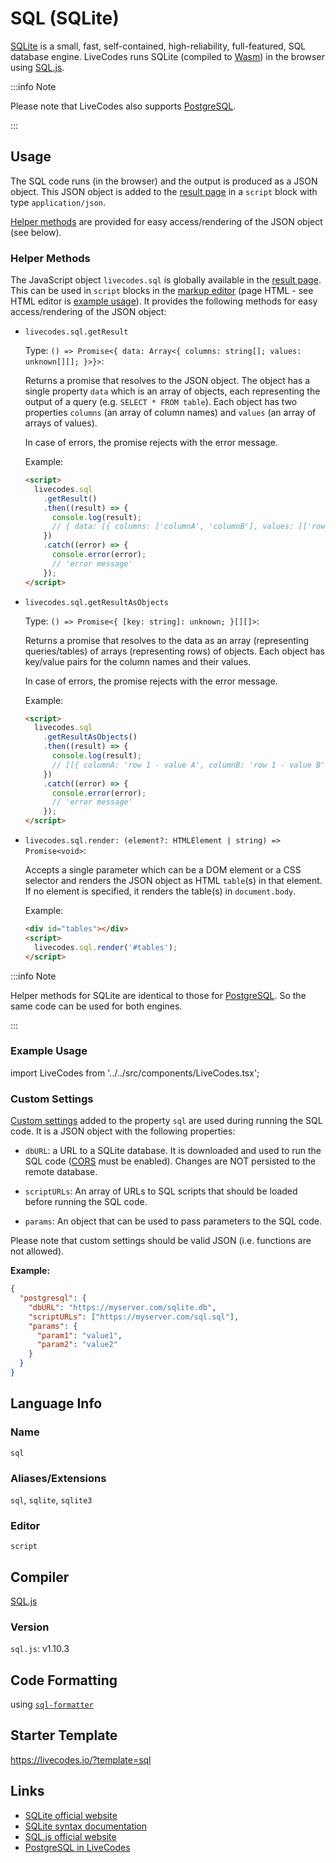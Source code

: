 # SQL (SQLite)

[SQLite](https://www.sqlite.org/) is a small, fast, self-contained, high-reliability, full-featured, SQL database engine. LiveCodes runs SQLite (compiled to [Wasm](https://webassembly.org/)) in the browser using [SQL.js](https://sql.js.org/).

:::info Note

Please note that LiveCodes also supports [PostgreSQL](./postgresql.md).

:::

## Usage

The SQL code runs (in the browser) and the output is produced as a JSON object. This JSON object is added to the [result page](../features/result.md) in a `script` block with type `application/json`.

[Helper methods](#helper-methods) are provided for easy access/rendering of the JSON object (see below).

### Helper Methods

The JavaScript object `livecodes.sql` is globally available in the [result page](../features/result.md). This can be used in `script` blocks in the [markup editor](../features/projects.md) (page HTML - see HTML editor is [example usage](#example-usage)). It provides the following methods for easy access/rendering of the JSON object:

- `livecodes.sql.getResult`

  Type: `() => Promise<{ data: Array<{ columns: string[]; values: unknown[][]; }>}>`:

  Returns a promise that resolves to the JSON object. The object has a single property `data` which is an array of objects, each representing the output of a query (e.g. `SELECT * FROM table`). Each object has two properties `columns` (an array of column names) and `values` (an array of arrays of values).

  In case of errors, the promise rejects with the error message.

  Example:

  ```html title="HTML"
  <script>
    livecodes.sql
      .getResult()
      .then((result) => {
        console.log(result);
        // { data: [{ columns: ['columnA', 'columnB'], values: [['row 1 - value A', 'row 1 - value B'], ['row 2 - value A', 'row 2 - value B']] }] }
      })
      .catch((error) => {
        console.error(error);
        // 'error message'
      });
  </script>
  ```

- `livecodes.sql.getResultAsObjects`

  Type: `() => Promise<{ [key: string]: unknown; }[][]>`:

  Returns a promise that resolves to the data as an array (representing queries/tables) of arrays (representing rows) of objects. Each object has key/value pairs for the column names and their values.

  In case of errors, the promise rejects with the error message.

  Example:

  ```html title="HTML"
  <script>
    livecodes.sql
      .getResultAsObjects()
      .then((result) => {
        console.log(result);
        // [[{ columnA: 'row 1 - value A', columnB: 'row 1 - value B' }, { columnA: 'row 2 - value A', columnB: 'row 2 - value B' }]]
      })
      .catch((error) => {
        console.error(error);
        // 'error message'
      });
  </script>
  ```

- `livecodes.sql.render: (element?: HTMLElement | string) => Promise<void>`:

  Accepts a single parameter which can be a DOM element or a CSS selector and renders the JSON object as HTML `table`(s) in that element. If no element is specified, it renders the table(s) in `document.body`.

  Example:

  ```html title="HTML"
  <div id="tables"></div>
  <script>
    livecodes.sql.render('#tables');
  </script>
  ```

:::info Note

Helper methods for SQLite are identical to those for [PostgreSQL](./postgresql.md). So the same code can be used for both engines.

:::

### Example Usage

import LiveCodes from '../../src/components/LiveCodes.tsx';

<LiveCodes template="sql"></LiveCodes>

### Custom Settings

[Custom settings](../advanced/custom-settings.md) added to the property `sql` are used during running the SQL code. It is a JSON object with the following properties:

- `dbURL`: a URL to a SQLite database. It is downloaded and used to run the SQL code ([CORS](https://developer.mozilla.org/en-US/docs/Web/HTTP/CORS) must be enabled). Changes are NOT persisted to the remote database.

- `scriptURLs`: An array of URLs to SQL scripts that should be loaded before running the SQL code.

- `params`: An object that can be used to pass parameters to the SQL code.

Please note that custom settings should be valid JSON (i.e. functions are not allowed).

**Example:**

```json title="Custom Settings"
{
  "postgresql": {
    "dbURL": "https://myserver.com/sqlite.db",
    "scriptURLs": ["https://myserver.com/sql.sql"],
    "params": {
      "param1": "value1",
      "param2": "value2"
    }
  }
}
```

## Language Info

### Name

`sql`

### Aliases/Extensions

`sql`, `sqlite`, `sqlite3`

### Editor

`script`

## Compiler

[SQL.js](https://sql.js.org/)

### Version

`sql.js`: v1.10.3

## Code Formatting

using [`sql-formatter`](https://github.com/sql-formatter-org/sql-formatter)

## Starter Template

https://livecodes.io/?template=sql

## Links

- [SQLite official website](https://www.sqlite.org/)
- [SQLite syntax documentation](https://www.sqlite.org/lang.html)
- [SQL.js official website](https://sql.js.org/)
- [PostgreSQL in LiveCodes](./postgresql.md)
